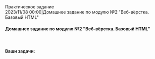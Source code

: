 <div class="tlk-lecture__homework-item"><div class="tlk-lecture__homework-suptitle" data-field="tlk-title">Практическое задание</div><div class="tlk-lecture__homework-lecture-title" data-field="tlk-title">2023/11/08 00:00|Домашнее задание по модулю №2 "Веб-вёрстка. Базовый HTML"</div><div class="tlk-lecture__homework-text" data-field="tlk-text"><h4 class="t-redactor__h4">Домашнее задание по модулю №2 "Веб-вёрстка. Базовый HTML"</h4><br><h4 class="t-redactor__h4">Ваши задачи:</h4><br><figure data-alt="" data-src="https://static.tildacdn.com/tild3837-3637-4564-a133-623934323531/11111111113444444444.jpg" contenteditable="false"><img src="https://static.tildacdn.com/tild3837-3637-4564-a133-623934323531/11111111113444444444.jpg" alt=""></figure><figure data-alt="" data-src="https://static.tildacdn.com/tild3965-3837-4162-b136-303133303661/photo_2024-04-17_11-.jpg" contenteditable="false"><img src="https://static.tildacdn.com/tild3965-3837-4162-b136-303133303661/photo_2024-04-17_11-.jpg" alt=""></figure><figure data-alt="" data-src="https://static.tildacdn.com/tild6163-3930-4462-b262-336534643732/2222222222222222222.jpg" contenteditable="false"><img src="https://static.tildacdn.com/tild6163-3930-4462-b262-336534643732/2222222222222222222.jpg" alt=""></figure></div></div>

